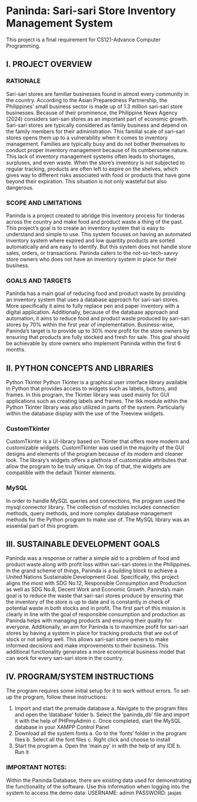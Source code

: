 # Paninda: Sari-sari Store Inventory Management System
This project is a final requirement for CS121-Advance Computer Programming.

## I.	PROJECT OVERVIEW
### RATIONALE
Sari-sari stores are familiar businesses found in almost every community in the country. According to the Asian Preparedness Partnership, the Philippines’ small business sector is made up of 1.3 million sari-sari store businesses. Because of their prominence, the Philippine News Agency (2024) considers sari-sari stores as an important part of economic growth.
Sari-sari stores are typically considered as family business and depend on the family members for their administration. This familial scale of sari-sari stores opens them up to a vulnerability when it comes to inventory management. Families are typically busy and do not bother themselves to conduct proper inventory management because of its cumbersome nature.
This lack of inventory management systems often leads to shortages, surpluses, and even waste. When the store’s inventory is not subjected to regular tracking, products are often left to expire on the shelves, which gives way to different risks associated with food or products that have gone beyond their expiration. This situation is not only wasteful but also dangerous.

### SCOPE AND LIMITATIONS
Paninda is a project created to abridge this inventory process for tinderas across the country and make food and product waste a thing of the past. This project’s goal is to create an inventory system that is easy to understand and simple to use.
This system focuses on having an automated inventory system where expired and low quantity products are sorted automatically and are easy to identify. But this system does not handle store sales, orders, or transactions. Paninda caters to the not-so-tech-savvy store owners who does not have an inventory system in place for their business.

### GOALS AND TARGETS
Paninda has a main goal of reducing food and product waste by providing an inventory system that uses a database approach for sari-sari stores. More specifically it aims to fully replace pen and paper inventory with a digital application. Additionally, because of the database approach and automation, it aims to reduce food and product waste produced by sari-sari stores by 70% within the first year of implementation. 
Business-wise, Paninda’s target is to provide up to 30% more profit for the store owners by ensuring that products are fully stocked and fresh for sale. This goal should be achievable by store owners who implement Paninda within the first 6 months.

## II.	PYTHON CONCEPTS AND LIBRARIES
Python Tkinter
Python Tkinter is a graphical user interface library available in Python that provides access to widgets such as labels, buttons, and frames. In this program, the Tkinter library was used mainly for GUI applications such as creating labels and frames. The tkk module within the Python Tkinter library was also utilized in parts of the system. Particularly within the database display with the use of the Treeview widgets.

### CustomTkinter
CustomTkinter is a UI-library based on Tkinter that offers more modern and customizable widgets. CustomTkinter was used in the majority of the GUI designs and elements of the program because of its modern and cleaner look. The library’s widgets offers a plethora of customizable attributes that allow the program to be truly unique. On top of that, the widgets are compatible with the default Tkinter elements.

### MySQL
In order to handle MySQL queries and connections, the program used the mysql.connector library. The collection of modules includes connection methods, query methods, and more complex database management methods for the Python program to make use of. The MySQL library was an essential part of this program.

## III.	SUSTAINABLE DEVELOPMENT GOALS
Paninda was a response or rather a simple aid to a problem of food and product waste along with profit loss within sari-sari stores in the Philippines. In the grand scheme of things, Paninda is a building block to achieve a United Nations Sustainable Development Goal. Specifically, this project aligns the most with SDG No.12, Responsible Consumption and Production as well as SDG No.8, Decent Work and Economic Growth. 
Paninda’s main goal is to reduce the waste that sari-sari stores produce by ensuring that the inventory of the store is up to date and is constantly in check of potential waste in both stocks and in profit. The first part of this mission is clearly in line with the goal of responsible consumption and production as Paninda helps with managing products and ensuring their quality for everyone.
Additionally, an aim for Paninda is to maximize profit for sari-sari stores by having a system in place for tracking products that are out of stock or not selling well. This allows sari-sari store owners to make informed decisions and make improvements to their business. This additional functionality generates a more economical business model that can work for every sari-sari store in the country.

## IV.	PROGRAM/SYSTEM INSTRUCTIONS

The program requires some initial setup for it to work without errors. To set-up the program, follow these instructions:

1.	Import and start the premade database
a.	Navigate to the program files and open the ‘database’ folder
b.	Select the ‘paninda_db’ file and import it with the help of PHPmyAdmin
c.	Once completed, start the MySQL database in your XAMPP Control Panel
2.	Download all the system fonts
a.	Go to the ‘fonts’ folder in the program files 
b.	Select all the font files
c.	Right click and choose to install
3.	Start the program 
a.	Open the ‘main.py’ in with the help of any IDE
b.	Run it

### IMPORTANT NOTES:
Within the Paninda Database, there are existing data used for demonstrating the functionality of the software. Use this information when logging into the system to access the demo data:
USERNAME: admin
PASSWORD: jasjas

